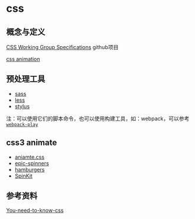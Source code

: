 # css

## 概念与定义

[CSS Working Group Specifications](https://github.com/w3c/csswg-drafts) github项目

[css animation](https://github.com/w3c/css-houdini-drafts.git)

## 预处理工具

* [sass](https://github.com/sass/sass)
* [less](https://github.com/less/less.js)
* [stylus](https://github.com/stylus/stylus)

注：可以使用它们的脚本命令，也可以使用构建工具，如：webpack，可以参考[` webpack-play `](https://github.com/lvzhenbang/webpack-play)

## css3 animate

* [aniamte.css](https://github.com/daneden/animate.css)
* [epic-spinners](https://github.com/epicmaxco/epic-spinners)
* [hamburgers](https://github.com/jonsuh/hamburgers)
* [SpinKit](https://github.com/tobiasahlin/SpinKit)


## 参考资料

[You-need-to-know-css](https://github.com/l-hammer/You-need-to-know-css)
